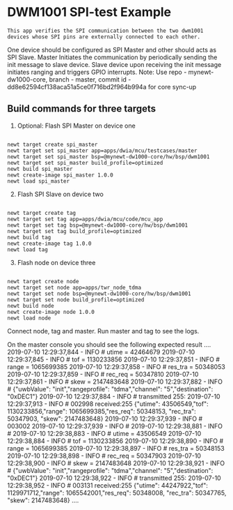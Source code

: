 # DWM1001 SPI-test Example

    This app verifies the SPI communication between the two dwm1001 devices whose SPI pins are externally connected to each other.
One device should be configured as SPI Master and other should acts as SPI Slave. Master Initiates the communication by periodically sending
the init message to slave device. Slave device upon receiving the init message initiates ranging and triggers GPIO interrupts.
Note: Use repo - mynewt-dw1000-core, branch - master, commit id - dd8e62594cf138aca51a5ce0f716bd2f964b994a for core sync-up

## Build commands for three targets

1. Optional: Flash SPI Master on device one

```no-highlight

newt target create spi_master
newt target set spi_master app=apps/dwia/mcu/testcases/master
newt target set spi_master bsp=@mynewt-dw1000-core/hw/bsp/dwm1001
newt target set spi_master build_profile=optimized
newt build spi_master
newt create-image spi_master 1.0.0
newt load spi_master

```

2. Flash SPI Slave on device two

```no-highlight

newt target create tag
newt target set tag app=apps/dwia/mcu/code/mcu_app
newt target set tag bsp=@mynewt-dw1000-core/hw/bsp/dwm1001
newt target set tag build_profile=optimized
newt build tag
newt create-image tag 1.0.0
newt load tag

```

3. Flash node on device three

```no-highlight

newt target create node
newt target set node app=apps/twr_node_tdma
newt target set node bsp=@mynewt-dw1000-core/hw/bsp/dwm1001
newt target set node build_profile=optimized
newt build node
newt create-image node 1.0.0
newt load node

```
Connect node, tag and master.
Run master and tag to see the logs.

On the master console you should see the following expected result
....
2019-07-10 12:29:37,844 - INFO # utime = 42464679
2019-07-10 12:29:37,845 - INFO # tof = 1130233856
2019-07-10 12:29:37,851 - INFO # range = 1065699385
2019-07-10 12:29:37,858 - INFO # res_tra = 50348053
2019-07-10 12:29:37,859 - INFO # rec_req = 50347810
2019-07-10 12:29:37,861 - INFO # skew = 2147483648
2019-07-10 12:29:37,882 - INFO # {"uwbValue": "init","rangeprofile": "tdma","channel": "5","destination": "0xDEC1"}
2019-07-10 12:29:37,884 - INFO # transmitted 255:
2019-07-10 12:29:37,913 - INFO # 002998 received:255 {"utime": 43506549,"tof": 1130233856,"range": 1065699385,"res_req": 50348153, "rec_tra": 50347903, "skew": 2147483648}
2019-07-10 12:29:37,939 - INFO # 003002
2019-07-10 12:29:37,939 - INFO #
2019-07-10 12:29:38,881 - INFO #
2019-07-10 12:29:38,883 - INFO # utime = 43506549
2019-07-10 12:29:38,884 - INFO # tof = 1130233856
2019-07-10 12:29:38,890 - INFO # range = 1065699385
2019-07-10 12:29:38,897 - INFO # res_tra = 50348153
2019-07-10 12:29:38,898 - INFO # rec_req = 50347903
2019-07-10 12:29:38,900 - INFO # skew = 2147483648
2019-07-10 12:29:38,921 - INFO # {"uwbValue": "init","rangeprofile": "tdma","channel": "5","destination": "0xDEC1"}
2019-07-10 12:29:38,922 - INFO # transmitted 255:
2019-07-10 12:29:38,952 - INFO # 003131 received:255 {"utime": 44247922,"tof": 1129971712,"range": 1065542001,"res_req": 50348008, "rec_tra": 50347765, "skew": 2147483648}
....
